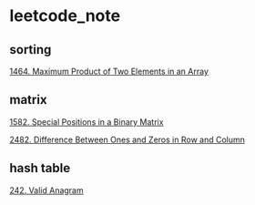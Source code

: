 # leetcode_note

## sorting

[1464. Maximum Product of Two Elements in an Array](1464.md)

## matrix

[1582. Special Positions in a Binary Matrix](1582.md)

[2482. Difference Between Ones and Zeros in Row and Column](2482.md)

## hash table

[242. Valid Anagram](242.md)
